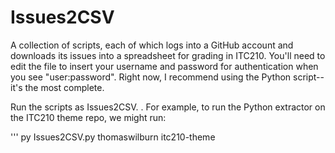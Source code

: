 Issues2CSV
==========

A collection of scripts, each of which logs into a GitHub account and downloads its issues into a spreadsheet for grading in ITC210. You'll need to edit the file to insert your username and password for authentication when you see "user:password". Right now, I recommend using the Python script--it's the most complete.

Run the scripts as <runtime> Issues2CSV.<ext> <repo owner> <repo name>. For example, to run the Python extractor on the ITC210 theme repo, we might run:

'''
py Issues2CSV.py thomaswilburn itc210-theme